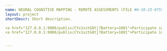 ```yaml
---
name: NEURAL COGNITIVE MAPPING - REMOTE ASSESSMENTS (FILE #H-10-23-9755)
layout: project
shortDescr: Short description.

<a href="127.0.0.1:9000/publix/CYx1xztG8tj?Battery=1001">Participate in English</a>
<a href="127.0.0.1:9000/publix/CYx1xztG8tj?Battery=1001">Participate in French</a>


---
```

